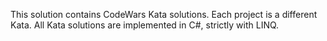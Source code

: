 This solution contains CodeWars Kata solutions. Each project is a different Kata. All Kata solutions are implemented in C#, strictly with LINQ.

